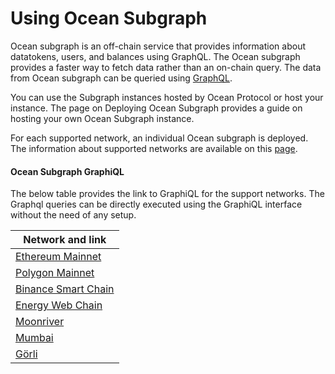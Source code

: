 # Using Ocean Subgraph

Ocean subgraph is an off-chain service that provides information about datatokens, users, and balances using GraphQL. The Ocean subgraph provides a faster way to fetch data rather than an on-chain query. The data from Ocean subgraph can be queried using [GraphQL](https://graphql.org/learn/).

You can use the Subgraph instances hosted by Ocean Protocol or host your instance. The page on Deploying Ocean Subgraph provides a guide on hosting your own Ocean Subgraph instance.

For each supported network, an individual Ocean subgraph is deployed. The information about supported networks are available on this [page](../../core-concepts/networks.md).

#### Ocean Subgraph GraphiQL

The below table provides the link to GraphiQL for the support networks. The Graphql queries can be directly executed using the GraphiQL interface without the need of any setup.

| Network and link                                                                                                        |
| ----------------------------------------------------------------------------------------------------------------------- |
| [Ethereum Mainnet](https://v4.subgraph.mainnet.oceanprotocol.com/subgraphs/name/oceanprotocol/ocean-subgraph/graphql)   |
| [Polygon Mainnet](https://v4.subgraph.polygon.oceanprotocol.com/subgraphs/name/oceanprotocol/ocean-subgraph/graphql)    |
| [Binance Smart Chain](https://v4.subgraph.bsc.oceanprotocol.com/subgraphs/name/oceanprotocol/ocean-subgraph/graphql)    |
| [Energy Web Chain](https://v4.subgraph.energyweb.oceanprotocol.com/subgraphs/name/oceanprotocol/ocean-subgraph/graphql) |
| [Moonriver](https://v4.subgraph.moonriver.oceanprotocol.com/subgraphs/name/oceanprotocol/ocean-subgraph/graphql)        |
| [Mumbai](https://v4.subgraph.mumbai.oceanprotocol.com/subgraphs/name/oceanprotocol/ocean-subgraph/graphql)              |
| [Görli](https://v4.subgraph.goerli.oceanprotocol.com/subgraphs/name/oceanprotocol/ocean-subgraph/graphql)               |

